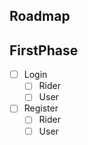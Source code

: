 ## Roadmap


## FirstPhase
- [ ] Login
    - [ ] Rider
    - [ ] User
- [ ] Register
    - [ ] Rider
    - [ ] User